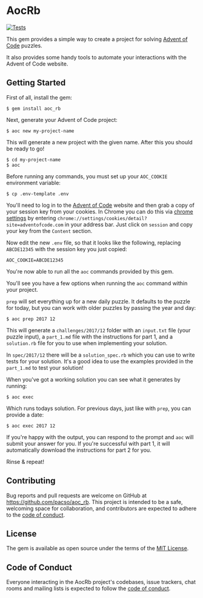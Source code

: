 # AocRb

[![Tests](https://github.com/pacso/aoc_rb/actions/workflows/tests.yml/badge.svg)](https://github.com/pacso/aoc_rb/actions/workflows/tests.yml)

This gem provides a simple way to create a project for solving [Advent of Code](https://adventofcode.com) puzzles.

It also provides some handy tools to automate your interactions with the Advent of Code website.

## Getting Started

First of all, install the gem:

    $ gem install aoc_rb

Next, generate your Advent of Code project:

    $ aoc new my-project-name
    
This will generate a new project with the given name. After this you should be ready to go!

    $ cd my-project-name
    $ aoc
    
Before running any commands, you must set up your `AOC_COOKIE` environment variable:

    $ cp .env-template .env

You'll need to log in to the [Advent of Code](https://adventofcode.com) website and then grab a copy of your session key from your cookies.
In Chrome you can do this via [chrome settings](chrome://settings/cookies/detail?site=adventofcode.com) by entering `chrome://settings/cookies/detail?site=adventofcode.com` in your address bar. Just click on `session` and copy your key from the `Content` section.

Now edit the new `.env` file, so that it looks like the following, replacing `ABCDE12345` with the session key you just copied:

    AOC_COOKIE=ABCDE12345

You're now able to run all the `aoc` commands provided by this gem.
    
You'll see you have a few options when running the `aoc` command within your project.

`prep` will set everything up for a new daily puzzle. It defaults to the puzzle for today, but you can work with older puzzles by passing the year and day: 

    $ aoc prep 2017 12

This will generate a `challenges/2017/12` folder with an `input.txt` file (your puzzle input), a `part_1.md` file with the instructions for part 1, and a `solution.rb` file for you to use when implementing your solution.

In `spec/2017/12` there will be a `solution_spec.rb` which you can use to write tests for your solution. It's a good idea to use the examples provided in the `part_1.md` to test your solution!

When you've got a working solution you can see what it generates by running:

    $ aoc exec

Which runs todays solution. For previous days, just like with `prep`, you can provide a date:

    $ aoc exec 2017 12
    
If you're happy with the output, you can respond to the prompt and `aoc` will submit your answer for you. If you're successful with part 1, it will automatically download the instructions for part 2 for you.

Rinse & repeat!

## Contributing

Bug reports and pull requests are welcome on GitHub at https://github.com/pacso/aoc_rb. This project is intended to be a safe, welcoming space for collaboration, and contributors are expected to adhere to the [code of conduct](https://github.com/pacso/aoc_rb/blob/master/CODE_OF_CONDUCT.md).

## License

The gem is available as open source under the terms of the [MIT License](https://opensource.org/licenses/MIT).

## Code of Conduct

Everyone interacting in the AocRb project's codebases, issue trackers, chat rooms and mailing lists is expected to follow the [code of conduct](https://github.com/[USERNAME]/aoc_rb/blob/master/CODE_OF_CONDUCT.md).
